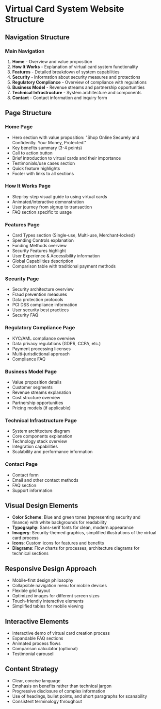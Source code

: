 # Virtual Card System Website Structure

## Navigation Structure

### Main Navigation
1. **Home** - Overview and value proposition
2. **How It Works** - Explanation of virtual card system functionality
3. **Features** - Detailed breakdown of system capabilities
4. **Security** - Information about security measures and protections
5. **Regulatory Compliance** - Overview of compliance with regulations
6. **Business Model** - Revenue streams and partnership opportunities
7. **Technical Infrastructure** - System architecture and components
8. **Contact** - Contact information and inquiry form

## Page Structure

### Home Page
- Hero section with value proposition: "Shop Online Securely and Confidently. Your Money, Protected."
- Key benefits summary (3-4 points)
- Call to action button
- Brief introduction to virtual cards and their importance
- Testimonials/use cases section
- Quick feature highlights
- Footer with links to all sections

### How It Works Page
- Step-by-step visual guide to using virtual cards
- Animated/interactive demonstration
- User journey from signup to transaction
- FAQ section specific to usage

### Features Page
- Card Types section (Single-use, Multi-use, Merchant-locked)
- Spending Controls explanation
- Funding Methods overview
- Security Features highlight
- User Experience & Accessibility information
- Global Capabilities description
- Comparison table with traditional payment methods

### Security Page
- Security architecture overview
- Fraud prevention measures
- Data protection protocols
- PCI DSS compliance information
- User security best practices
- Security FAQ

### Regulatory Compliance Page
- KYC/AML compliance overview
- Data privacy regulations (GDPR, CCPA, etc.)
- Payment processing licenses
- Multi-jurisdictional approach
- Compliance FAQ

### Business Model Page
- Value proposition details
- Customer segments
- Revenue streams explanation
- Cost structure overview
- Partnership opportunities
- Pricing models (if applicable)

### Technical Infrastructure Page
- System architecture diagram
- Core components explanation
- Technology stack overview
- Integration capabilities
- Scalability and performance information

### Contact Page
- Contact form
- Email and other contact methods
- FAQ section
- Support information

## Visual Design Elements

- **Color Scheme**: Blue and green tones (representing security and finance) with white backgrounds for readability
- **Typography**: Sans-serif fonts for clean, modern appearance
- **Imagery**: Security-themed graphics, simplified illustrations of the virtual card process
- **Icons**: Custom icons for features and benefits
- **Diagrams**: Flow charts for processes, architecture diagrams for technical sections

## Responsive Design Approach

- Mobile-first design philosophy
- Collapsible navigation menu for mobile devices
- Flexible grid layout
- Optimized images for different screen sizes
- Touch-friendly interactive elements
- Simplified tables for mobile viewing

## Interactive Elements

- Interactive demo of virtual card creation process
- Expandable FAQ sections
- Animated process flows
- Comparison calculator (optional)
- Testimonial carousel

## Content Strategy

- Clear, concise language
- Emphasis on benefits rather than technical jargon
- Progressive disclosure of complex information
- Use of headings, bullet points, and short paragraphs for scanability
- Consistent terminology throughout
